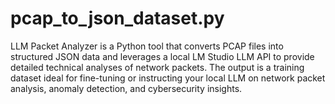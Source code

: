 # pcap_to_json_dataset.py
LLM Packet Analyzer is a Python tool that converts PCAP files into structured JSON data and leverages a local LM Studio LLM API to provide detailed technical analyses of network packets. The output is a training dataset ideal for fine-tuning or instructing your local LLM on network packet analysis, anomaly detection, and cybersecurity insights.
